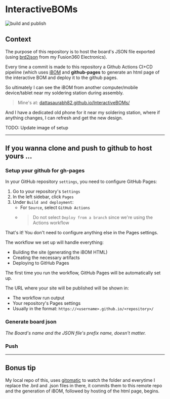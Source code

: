 # InteractiveBOMs

![build and publish](https://github.com/dattasaurabh82/InteractiveBOMs/actions/workflows/create_ibom.yml/badge.svg)

## Context

The purpose of this repository is to host the board's JSON file exported (using [brd2json](https://github.com/Funkenjaeger/brd2json) from my Fusion360 Electronics).

Every time a commit is made to this repository a Github Actions CI+CD pipeline (which uses [iBOM](https://github.com/openscopeproject/InteractiveHtmlBom) and __github-pages__ to generate an html page of the interactive BOM and deploy it to the github pages. 

So ultimately I can see the iBOM from another computer/mobile device/tablet near my soldering station during assembly.

> Mine's at: [dattasaurabh82.github.io/InteractiveBOMs/](https://dattasaurabh82.github.io/InteractiveBOMs/)

And I have a dedicated old phone for it near my soldering station, where if anything changes, I can refresh and get the new design. 

TODO: Update image of setup

---

## If you wanna clone and push to github to host yours ...

### Setup your github for gh-pages

In your GitHub repository `settings`, you need to configure GitHub Pages:

1. Go to your repository's `Settings`
2. In the left sidebar, click `Pages`
3. Under `Build and deployment`:
   - For `Source`, select `GitHub Actions`
   - > Do not select `Deploy from a branch` since we're using the Actions workflow

That's it! You don't need to configure anything else in the Pages settings. 

The workflow we set up will handle everything:

- Building the site (generating the iBOM HTML)
- Creating the necessary artifacts
- Deploying to GitHub Pages

The first time you run the workflow, GitHub Pages will be automatically set up. 

The URL where your site will be published will be shown in:
- The workflow run output
- Your repository's Pages settings
- Usually in the format: `https://<username>.github.io/<repository>/`

### Generate board json

_The Board's name and the JSON file's prefix name, doesn't matter._

### Push

---

## Bonus tip

My local repo of this, uses [gitomatic](https://github.com/muesli/gitomatic) to watch the folder and everytime I replace the .brd and .json files in there, it commits them to this remote repo and the generation of iBOM, followed by hosting of the html page, begins. 

